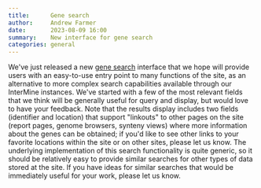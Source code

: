 ```yaml
---
title:      Gene search
author:     Andrew Farmer
date:       2023-08-09 16:00
summary:    New interface for gene search
categories: general
---
```


We've just released a new [gene search](/tools/search/gene.html) interface that we hope will provide users with an easy-to-use entry point to many functions of the site, as an alternative to more complex search capabilities available through our InterMine instances. We've started with a few of the most relevant fields that we think will be generally useful for query and display, but would love to have your feedback. Note that the results display includes two fields (identifier and location) that support "linkouts" to other pages on the site (report pages, genome browsers, synteny views) where more information about the genes can be obtained; if you'd like to see other links to your favorite locations within the site or on other sites, please let us know. The underlying implementation of this search functionality is quite generic, so it should be relatively easy to provide similar searches for other types of data stored at the site. If you have ideas for similar searches that would be immediately useful for your work, please let us know.
